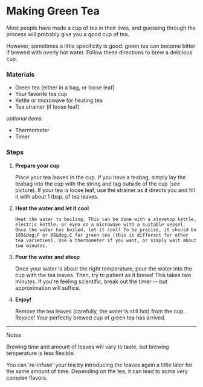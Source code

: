 # Making Green Tea

Most people have made a cup of tea in their lives, and guessing through the process will probably give you a good cup of tea. 

However, sometimes a little specificity is good: green tea can become bitter if brewed with overly hot water. Follow these directions to brew a delicious cup.

### Materials

* Green tea (either in a bag, or loose leaf)
* Your favorite tea cup
* Kettle or microwave for heating tea
* Tea strainer (if loose leaf)

*optional items:*

* Thermometer
* Timer

### Steps

1. **Prepare your cup**

    Place your tea leaves in the cup. If you have a teabag, simply lay the teabag into the cup with the string and tag outside of the cup (see picture). If your tea is loose leaf, use the strainer as it directs you and fill it with about 1 tbsp. of tea leaves.
    
2. **Heat the water and let it cool**
    
       Heat the water to boiling. This can be done with a stovetop kettle, electric kettle, or even on a microwave with a suitable vessel. Once the water has boiled, let it cool! To be precise, it should be 185&deg;F or 85&deg;C for green tea (this is different for other tea varieties). Use a thermometer if you want, or simply wait about two minutes.
    
3. **Pour the water and steep**

    Once your water is about the right temperature, pour the water into the cup with the tea leaves. Then, try to patient as it brews! This takes two  minutes. If you're feeling scientific, break out the timer -- but approximation will suffice.
   
   
4. **Enjoy!**

    Remove the tea leaves (carefully, the water is still hot) from the cup. Rejoice! Your perfectly brewed cup of green tea has arrived.
 
 ---
 
*Notes* 

Brewing time and amount of leaves will vary to taste, but brewing temperature is less flexible. 

You can 're-infuse' your tea by introducing the leaves again a little later for the same amount of time. Depending on the tea, it can lead to some very complex flavors.
